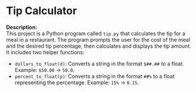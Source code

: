 # Tip Calculator

**Description:**  
This project is a Python program called `tip.py` that calculates the tip for a meal in a restaurant. The program prompts the user for the cost of the meal and the desired tip percentage, then calculates and displays the tip amount. It includes two helper functions:

- `dollars_to_float(d)`: Converts a string in the format `$##.##` to a float. Example: `$50.00` → `50.0`.
- `percent_to_float(p)`: Converts a string in the format `##%` to a float representing the percentage. Example: `15%` → `0.15`.
